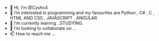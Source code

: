 - 👋 Hi, I’m @Cyshc4
- 👀 I’m interested in programming and my favourites are Python , C# , C , HTML AND CSS , JAVASCRIPT , ANGULAR
- 🌱 I’m currently learnng ..STUDYING.
- 💞️ I’m looking to collaborate on ...
- 📫 How to reach me ...

<!---
Cyshc4/Cyshc4 is a ✨ special ✨ repository because its `README.md` (this file) appears on your GitHub profile.
You can click the Preview link to take a look at your changes.
--->
